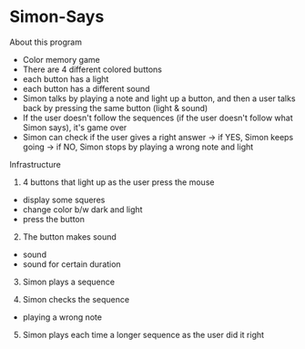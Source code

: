 # Simon-Says

About this program

- Color memory game
- There are 4 different colored buttons
- each button has a light 
- each button has a different sound
- Simon talks by playing a note and light up a button, and then a user talks back by pressing the same button (light & sound)
- If the user doesn't follow the sequences (if the user doesn't follow what Simon says), it's game over
- Simon can check if the user gives a right answer
  -> if YES, Simon keeps going
  -> if NO, Simon stops by playing a wrong note and light

Infrastructure

1. 4 buttons that light up as the user press the mouse
  - display some squeres
  - change color b/w dark and light 
  - press the button 
  
2. The button makes sound
  - sound
  - sound for certain duration

3. Simon plays a sequence

4. Simon checks the sequence
  - playing a wrong note

5. Simon plays each time a longer sequence as the user did it right
